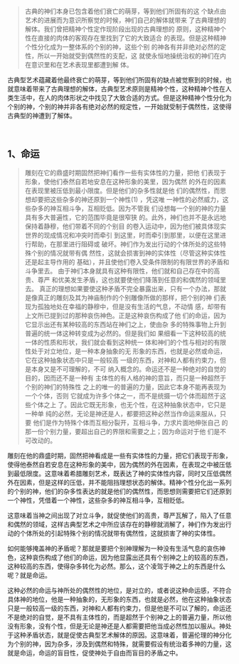 <blockquote data-pid="DyD-84Rc">古典的神们本⾝已包含着他们衰亡的萌芽，等到他们所固有的这 个缺点由艺术的进展⽽为意识所察觉的时候，神们⾃⼰的解体就带来 了古典理想的解体。我们曾把精神个性定作现阶段出现的古典理想的 原则，这种精神个性在直接的⾁体的客观存在⾥找到了它的⼤致适合 的表现。但是这种精神个性分化成为⼀整体系的个别的神，这些个别 的神各有并⾮绝对必然的定性，所以⼀开始就受到偶然性的⽀配，这 就使永恒地操统治权的神们在内在意识⾥和在艺术表现⾥都遭到解 体。</blockquote><p data-pid="jkW6An1k">古典型艺术蕴藏着他最终衰亡的萌芽，等到他们所固有的缺点被觉察到的时候，也就意味着带来了古典理想的解体，古典型艺术原则是精神个性，这种精神个性在人类生活中，在人的肉体形状之中找见了大致合适的方式。但是这种精神个性分化为个别的神，个别的神并非各有绝对必然的规定性，一开始就受制于偶然性，这使得古典型的神遭到了解体。</p><p><br></p><h2>1、命运</h2><blockquote data-pid="67fzv8M4">雕刻在它的⿍盛时期固然把神们看作⼀些有实体性的⼒量，把他 们表现于形象，使他们泰然⾃若地安息在这种形象的美⾥，因为偶然 的外在的因素在表现⾥被压低到最⼩限度。但是他们的杂多性就是他 们的偶然性，⽽思想却要把这些杂多的神还原到⼀个神性(1) ，凭这唯 ⼀神性的必然威⼒，这些杂多的神互相⽃争，互相贬低。因为不管我 们设想每⼀个别的神的⼒量具有多⼤普遍性，它的范围毕竟是很窄狭 的。此外，神们也并不是永远地保持着静穆，他们带着不同的个别⽬ 的卷⼊运动中，因为他们被具体现实世界的现成情况和冲突时⽽牵引 到这⾥，时⽽牵引到那⾥，以便在这⾥进⾏帮助，在那⾥进⾏阻碍或 破坏。神们作为发出⾏动的个体所处的这些特殊个别的情况就带有偶 然性，这就会损害到神的实体性（尽管这种实体性还是起主导作⽤的 基础），并且使他们卷⼊受条件限制的有限世界的⽭盾和⽃争⾥去。 由于神们本⾝就具有这种有限性，他们就和⾃⼰存在中的⾼贵、尊严 和优美发⽣⽭盾，这也就要使他们降落到任意的和偶然的领域⾥去。 真正的理想如果要使这种⽭盾不完全暴露出来，只有⼀个办法，那就 是像真正的雕刻及其为神庙制作的个别雕像所做的那样，把个别的神 们表现为孤独地处在幸福的静穆中，但是没有⽣活的⽓息，不动情 感，却带有上⽂所已提到过的那种哀伤神⾊。正是这种哀伤构成了他 们的命运，因为它显⽰出还有某种较⾼的东⻄站在神们之上，使由杂 多的特殊事物上升到普遍的统⼀体这种转变成为必然的。但是我们如 果细看⼀下这种较⾼的统⼀体的性质和形状，我们就会看到这种统⼀ 体和神们的个性与相对的有限性处于对⽴地位，是⼀种本⾝抽象的⽆ 形象的东⻄，也就是必然或命运，它在这种抽象状态中只是⼀般较⾼ ⼀级的东⻄，对神和⼈都有约束⼒，但是本⾝⼜是不可理解的，不可 纳⼊概念的。命运还不是⼀种绝对的⾃觉的⽬的，因⽽还不是⼀种有 主体性的有⼈格的神的意旨，⽽只是⼀种超然于个别的神们的特殊性 之上的唯⼀的普遍的⼒量，因此它本⾝不能再表现为⼀个个体，否则 它就成为许多个体之⼀，⽽不是统摄⼀切个体⽽超然于这些个体之上 了。因此它既⽆形象，也⽆个性，在这种抽象状态中，它只是⼀种单 纯的必然，⽆论是神还是⼈，都要把这种必然当作命运来服从，只要 他们是作为特殊个体⽽互相分裂开，互相⽃争，⼒求⽚⾯地伸张⾃⼰ 的那⼀份个别⼒量，要超出⾃⼰的界限和需要之上；因为命运对于他 们是不可改动的。</blockquote><p data-pid="sLcgJddS">雕刻在他的鼎盛时期，固然把神看成是一些有实体性的力量，把它们表现于形象，使得他泰然自若安息在这种形象的美中，因为偶然的外在因素，在表现之中被压低到最低限度。这意味着希腊雕刻艺术，既表达了神的实体性内容，同时又压低偶然外在因素，但是这样的压低，并不能阻挡理想状态的解体。精神个性分化出一系列的个别的神，他们的杂多性表达的就是他们的偶然性，而思想则需要把它们还原到一个神性，凭借着一个神性，这些杂多的神互相斗争，互相贬低。</p><p data-pid="8_oT1ha5">这意味着当神之间出现了对立斗争，就促使他们的高贵，尊严瓦解了，陷入了任意和偶然的领域，这样古典型艺术之中所应该存在的静穆就消解了，神们作为发出行动的个体所处的引起特殊个别的情况就带有偶然性，这就损害了神的实体性。</p><p data-pid="tDiyOopk">如何能够掩盖神的矛盾呢？那就是要把个别神理解为一种没有生活气息的哀伤神色，这种哀伤构成了他们的命运，因为他显露出还具有个别神之上的较高的东西，这种较高的东西，使得杂多转化为必然。那么，这个凌驾于神之上的东西是什么呢？就是命运。</p><p data-pid="wQyNYAWA">这种必然的命运与神所处的偶然性的地位，是对立的，或者说这种命运感，不符合具体神的地位，他是一种抽象的，无形象的东西，也就是必然，他在这种抽象状态只是一般较高一级的东西，对神和人都有约束力，但是他是不可以了解的，命运还不是绝对的自觉，是不具有主体性的，而是超然于个别神之上的普遍力量，所以他没有形象，没有个性，但是无论是神还是人都需要把他当成必然性加以服从。神处于这种矛盾状态，就是促使古典型艺术解体的原因。这意味着，普遍伦理的神分化为个别的神，因为杂多，涉及到偶然和特殊，就需要假设有统治着多神的力量，这就是命运，命运的盲目性，促使神处于自由而盲目的矛盾之中。</p><p></p><p></p>